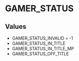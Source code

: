 # GAMER_STATUS

## Values
* GAMER_STATUS_INVALID = -1
* GAMER_STATUS_IN_TITLE
* GAMER_STATUS_IN_TITLE_MP
* GAMER_STATUS_OFF_TITLE